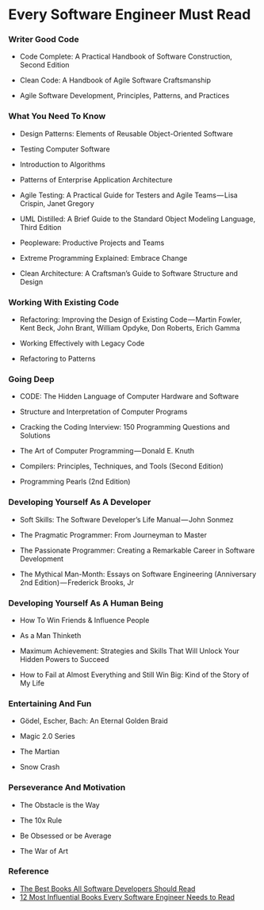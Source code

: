 # Every Software Engineer Must Read

### Writer Good Code

- Code Complete: A Practical Handbook of Software Construction, Second Edition

- Clean Code: A Handbook of Agile Software Craftsmanship

- Agile Software Development, Principles, Patterns, and Practices



### What You Need To Know

- Design Patterns: Elements of Reusable Object-Oriented Software

- Testing Computer Software

- Introduction to Algorithms

- Patterns of Enterprise Application Architecture

- Agile Testing: A Practical Guide for Testers and Agile Teams — Lisa Crispin, Janet Gregory

- UML Distilled: A Brief Guide to the Standard Object Modeling Language, Third Edition

- Peopleware: Productive Projects and Teams

- Extreme Programming Explained: Embrace Change

- Clean Architecture: A Craftsman’s Guide to Software Structure and Design



### Working With Existing Code

- Refactoring: Improving the Design of Existing Code — Martin Fowler, Kent Beck, John Brant, William Opdyke, Don Roberts, Erich Gamma

- Working Effectively with Legacy Code

- Refactoring to Patterns



### Going Deep

- CODE: The Hidden Language of Computer Hardware and Software

- Structure and Interpretation of Computer Programs

- Cracking the Coding Interview: 150 Programming Questions and Solutions

- The Art of Computer Programming — Donald E. Knuth

- Compilers: Principles, Techniques, and Tools (Second Edition)

- Programming Pearls (2nd Edition)



### Developing Yourself As A Developer

- Soft Skills: The Software Developer’s Life Manual — John Sonmez

- The Pragmatic Programmer: From Journeyman to Master

- The Passionate Programmer: Creating a Remarkable Career in Software Development

- The Mythical Man-Month: Essays on Software Engineering (Anniversary 2nd Edition) — Frederick Brooks, Jr



### Developing Yourself As A Human Being

- How To Win Friends & Influence People

- As a Man Thinketh

- Maximum Achievement: Strategies and Skills That Will Unlock Your Hidden Powers to Succeed

- How to Fail at Almost Everything and Still Win Big: Kind of the Story of My Life



### Entertaining And Fun

- Gödel, Escher, Bach: An Eternal Golden Braid

- Magic 2.0 Series

- The Martian

- Snow Crash



### Perseverance And Motivation

- The Obstacle is the Way

- The 10x Rule

- Be Obsessed or be Average

- The War of Art



### Reference

- [The Best Books All Software Developers Should Read](https://simpleprogrammer.com/best-books-software-developers/)
- [12 Most Influential Books Every Software Engineer Needs to Read](https://jasonroell.com/2015/03/16/12-most-infuential-books-every-software-engineer-needs-to-read/)



